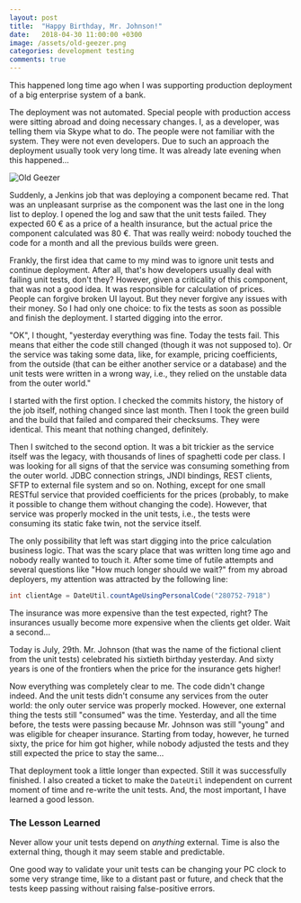 ```yaml
---
layout: post
title:  "Happy Birthday, Mr. Johnson!"
date:   2018-04-30 11:00:00 +0300
image: /assets/old-geezer.png
categories: development testing
comments: true
---
```


This happened long time ago when I was supporting production deployment of a big enterprise system of a bank.

The deployment was not automated. Special people with production access were sitting abroad and doing necessary changes. I, as a developer, was telling them via Skype what to do. The people were not familiar with the system. They were not even developers. Due to such an approach the deployment usually took very long time. It was already late evening when this happened...

<img alt="Old Geezer" style="margin: 0 auto; display: block;" src="{{ site.url }}{{ page.image }}">

Suddenly, a Jenkins job that was deploying a component became red. That was an unpleasant surprise as the component was the last one in the long list to deploy. I opened the log and saw that the unit tests failed. They expected 60 € as a price of a health insurance, but the actual price the component calculated was 80 €. That was really weird: nobody touched the code for a month and all the previous builds were green.

Frankly, the first idea that came to my mind was to ignore unit tests and continue deployment. After all, that's how developers usually deal with failing unit tests, don't they? However, given a criticality of this component, that was not a good idea. It was responsible for calculation of prices. People can forgive broken UI layout. But they never forgive any issues with their money. So I had only one choice: to fix the tests as soon as possible and finish the deployment. I started digging into the error.

"OK", I thought, "yesterday everything was fine. Today the tests fail. This means that either the code still changed (though it was not supposed to). Or the service was taking some data, like, for example, pricing coefficients, from the outside (that can be either another service or a database) and the unit tests were written in a wrong way, i.e., they relied on the unstable data from the outer world."

I started with the first option. I checked the commits history, the history of the job itself, nothing changed since last month. Then I took the green build and the build that failed and compared their checksums. They were identical. This meant that nothing changed, definitely.

Then I switched to the second option. It was a bit trickier as the service itself was the legacy, with thousands of lines of spaghetti code per class. I was looking for all signs of that the service was consuming something from the outer world. JDBC connection strings, JNDI bindings, REST clients, SFTP to external file system and so on. Nothing, except for one small RESTful service that provided coefficients for the prices (probably, to make it possible to change them without changing the code). However, that service was properly mocked in the unit tests, i.e., the tests were consuming its static fake twin, not the service itself.

The only possibility that left was start digging into the price calculation business logic. That was the scary place that was written long time ago and nobody really wanted to touch it. After some time of futile attempts and several questions like "How much longer should we wait?" from my abroad deployers, my attention was attracted by the following line:

```java
int clientAge = DateUtil.countAgeUsingPersonalCode("280752-7918")
```

The insurance was more expensive than the test expected, right? The insurances usually become more expensive when the clients get older. Wait a second...

Today is July, 29th. Mr. Johnson (that was the name of the fictional client from the unit tests) celebrated his sixtieth birthday yesterday. And sixty years is one of the frontiers when the price for the insurance gets higher!

Now everything was completely clear to me. The code didn't change indeed. And the unit tests didn't consume any services from the outer world: the only outer service was properly mocked. However, one external thing the tests still "consumed" was the time. Yesterday, and all the time before, the tests were passing because Mr. Johnson was still "young" and was eligible for cheaper insurance. Starting from today, however, he turned sixty, the price for him got higher, while nobody adjusted the tests and they still expected the price to stay the same...

That deployment took a little longer than expected. Still it was successfully finished. I also created a ticket to make the `DateUtil` independent on current moment of time and re-write the unit tests. And, the most important, I have learned a good lesson.

### The Lesson Learned

Never allow your unit tests depend on _anything_ external. Time is also the external thing, though it may seem stable and predictable.

One good way to validate your unit tests can be changing your PC clock to some very strange time, like to a distant past or future, and check that the tests keep passing without raising false-positive errors.
